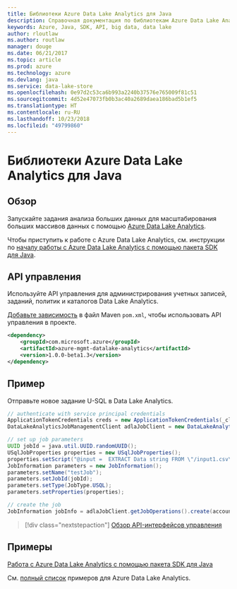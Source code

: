 ```yaml
---
title: Библиотеки Azure Data Lake Analytics для Java
description: Справочная документация по библиотекам Azure Data Lake Analytics для Java
keywords: Azure, Java, SDK, API, big data, data lake
author: rloutlaw
ms.author: routlaw
manager: douge
ms.date: 06/21/2017
ms.topic: article
ms.prod: azure
ms.technology: azure
ms.devlang: java
ms.service: data-lake-store
ms.openlocfilehash: 0e97d2c53ca6b993a2240b37576e765009f81c51
ms.sourcegitcommit: 4d52e47073fb0b3ac40a2689daea186bad5b1ef5
ms.translationtype: HT
ms.contentlocale: ru-RU
ms.lasthandoff: 10/23/2018
ms.locfileid: "49799860"
---
```

# <a name="azure-data-lake-analytics-libraries-for-java"></a>Библиотеки Azure Data Lake Analytics для Java

## <a name="overview"></a>Обзор

Запускайте задания анализа больших данных для масштабирования больших массивов данных с помощью [Azure Data Lake Analytics](/azure/data-lake-analytics/data-lake-analytics-overview).

Чтобы приступить к работе с Azure Data Lake Analytics, см. инструкции по [началу работы с Azure Data Lake Analytics с помощью пакета SDK для Java](/azure/data-lake-analytics/data-lake-analytics-get-started-java-sdk).

## <a name="management-api"></a>API управления

Используйте API управления для администрирования учетных записей, заданий, политик и каталогов Data Lake Analytics.

[Добавьте зависимость](https://maven.apache.org/guides/getting-started/index.html#How_do_I_use_external_dependencies) в файл Maven `pom.xml`, чтобы использовать API управления в проекте.


```XML
<dependency>
    <groupId>com.microsoft.azure</groupId>
    <artifactId>azure-mgmt-datalake-analytics</artifactId>
    <version>1.0.0-beta1.3</version>
</dependency>
```

## <a name="example"></a>Пример

Отправьте новое задание U-SQL в Data Lake Analytics.

```java
// authenticate with service principal credentials
ApplicationTokenCredentials creds = new ApplicationTokenCredentials(_clientId, _tenantId, _clientSecret, null);
DataLakeAnalyticsJobManagementClient adlaJobClient = new DataLakeAnalyticsJobManagementClientImpl(creds);

// set up job parameters
UUID jobId = java.util.UUID.randomUUID();
USqlJobProperties properties = new USqlJobProperties();
properties.setScript("@input =  EXTRACT Data string FROM \"/input1.csv\" USING Extractors.Csv(); OUTPUT @input TO @\"/output1.csv\" USING Outputters.Csv();");
JobInformation parameters = new JobInformation();
parameters.setName("testJob");
parameters.setJobId(jobId);
parameters.setType(JobType.USQL);
parameters.setProperties(properties);

// create the job
JobInformation jobInfo = adlaJobClient.getJobOperations().create(accountName, jobId, parameters).getBody();
```

> [!div class="nextstepaction"]
> [Обзор API-интерфейсов управления](/java/api/overview/azure/datalakeanalytics/management)

## <a name="samples"></a>Примеры

[Работа с Azure Data Lake Analytics с помощью пакета SDK для Java][1] 

[1]: https://docs.microsoft.com/azure/data-lake-analytics/data-lake-analytics-get-started-java-sdk

См. [полный список](https://azure.microsoft.com/resources/samples/?platform=java&term=analytics) примеров для Azure Data Lake Analytics.
